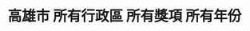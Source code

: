 ---
title: "高雄市 所有行政區 所有獎項 所有年份"
keywords:
  - 美食競賽
  - 台灣美食
  - 美食精選
datePublished: "2025-06-30"
dateModified: "2025-07-01"
city: "高雄市"
district: "所有行政區"
award: "所有獎項"
year: "所有年份"
page: 3
count: 29

restaurants:
  - name: "渝味食記重慶小麵"
    city: "高雄市"
    district: "三民區"
    address: "807高雄市三民區吉林街243號"
    phone: "073229445"
    geo: "22.64771817418659, 120.30650614059422"
    google_map: "https://maps.app.goo.gl/KT2RTydgXmdwd4uN7"
    footinder: "https://footinder.com.tw/%e9%ab%98%e9%9b%84%e5%b8%82%e4%b8%89%e6%b0%91%e5%8d%80/362213/"
    official: "https://www.facebook.com/profile.php?id=61563661050239"
    award:
    - name: "台北國際牛肉麵節"
      year: "2024"
  - name: "小胖山東麵館"
    city: "高雄市"
    district: "林園區"
    address: "832高雄市林園區福興街165號"
    phone: "076417870"
    geo: "22.506525164462335, 120.39394452104004"
    google_map: "https://maps.app.goo.gl/q1xDx8rJ5cL4LCbh9"
    footinder: "https://footinder.com.tw/%E9%AB%98%E9%9B%84%E5%B8%82%E6%9E%97%E5%9C%92%E5%8D%80/52751/"
    official: "https://www.facebook.com/p/%E5%B1%B1%E6%9D%B1%E9%BA%B5%E9%A4%A8%E6%9E%97%E5%9C%92%E5%B0%8F%E8%83%96-100054458829815/"
    award:
    - name: "台北國際牛肉麵節"
      year: "2024"
  - name: "天使雞排-瑞豐店"
    city: "高雄市"
    district: "左營區"
    address: "高雄市左營區裕誠路南屏路"
    phone: "0976594881"
    geo: "22.665884574256552, 120.29924021723622"
    google_map: "https://maps.app.goo.gl/1poRiAFxUCNe6Zm17"
    footinder: "https://footinder.com.tw/%E9%AB%98%E9%9B%84%E5%B8%82%E9%BC%93%E5%B1%B1%E5%8D%80/109326/"
    official: "https://www.facebook.com/ANGEL594881/"
    award:
    - name: "夜市王"
      year: "2024"
  - name: "瑞豐昌海鮮燒烤"
    city: "高雄市"
    district: "左營區"
    address: "高雄市左營區裕誠路南屏路"
    phone: "0986156166"
    geo: "22.666589033186966, 120.29936425568603"
    google_map: "https://maps.app.goo.gl/EF5W9DTddxFkzhev6"
    footinder: "https://footinder.com.tw/%E9%AB%98%E9%9B%84%E5%B8%82%E5%B7%A6%E7%87%9F%E5%8D%80/362035/"
    official: ""
    award:
    - name: "夜市王"
      year: "2024"
  - name: "好福氣臭豆腐"
    city: "高雄市"
    district: "左營區"
    address: "高雄市左營區裕誠路南屏路"
    phone: ""
    geo: "22.666020047832873, 120.29934782534471"
    google_map: "https://maps.app.goo.gl/x8yfcqZSwZxozBhZ7"
    footinder: ""
    official: ""
    award:
    - name: "夜市王"
      year: "2024"
  - name: "蘋什麼日式蘋果糖Candy Apple"
    city: "高雄市"
    district: "左營區"
    address: "高雄市左營區裕誠路154號右邊第十四格中間段面對夜市右邊開始算第三排"
    phone: "0939554312"
    geo: "22.665909784448743, 120.299856339183"
    google_map: "https://maps.app.goo.gl/8PqsdDRr95J1yEW4A"
    footinder: "https://footinder.com.tw/%E9%AB%98%E9%9B%84%E5%B8%82%E5%B7%A6%E7%87%9F%E5%8D%80/362053/"
    official: "https://www.instagram.com/sweet_candy_apple_"
    award:
    - name: "夜市王"
      year: "2024"
  - name: "長紅牛排 EVER RED Steakhouse"
    city: "高雄市"
    district: "左營區"
    address: "高雄市左營區裕誠路南屏路"
    phone: "0916077225"
    geo: "22.666113865045887, 120.30003453773072"
    google_map: "https://maps.app.goo.gl/Awk9bB9Loxb2y7pb6"
    footinder: "https://footinder.com.tw/%E9%AB%98%E9%9B%84%E5%B8%82%E5%B7%A6%E7%87%9F%E5%8D%80/362073/"
    official: "https://www.facebook.com/EverRedSteakhouse"
    award:
    - name: "夜市王"
      year: "2024"
  - name: "沖繩酥炸大魷魚"
    city: "高雄市"
    district: "左營區"
    address: "高雄市左營區裕誠路南屏路"
    phone: ""
    geo: "22.666542969242837, 120.29977140075248"
    google_map: "https://maps.app.goo.gl/NVmkXafUByPQzTz16"
    footinder: "https://footinder.com.tw/%E9%AB%98%E9%9B%84%E5%B8%82%E5%B7%A6%E7%87%9F%E5%8D%80/109000/"
    official: "https://www.facebook.com/profile.php?id=100057655651468"
    award:
    - name: "夜市王"
      year: "2024"
  - name: "阿嬤ㄟ麻油雞飯"
    city: "高雄市"
    district: "左營區"
    address: "高雄市左營區裕誠路南屏路"
    phone: "0938795280"
    geo: "22.666417505890433, 120.29992490739875"
    google_map: "https://maps.app.goo.gl/E4io7fMDtfz7Xf6e9"
    footinder: "https://footinder.com.tw/%E9%AB%98%E9%9B%84%E5%B8%82%E9%BC%93%E5%B1%B1%E5%8D%80/120932/"
    official: ""
    award:
    - name: "夜市王"
      year: "2024"
---